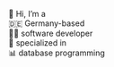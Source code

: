 👋 Hi, I’m a  
🇩🇪 Germany-based   
👨‍💻 software developer   
🎯 specialized in   
📊 database programming  



